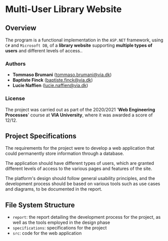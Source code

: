 # Multi-User Library Website
## Overview
The program is a functional implementation in the `ASP.NET` framework, using `C#` and `Microsoft DB`, of a <b>library website</b> supporting <b>multiple types of users</b> and different levels of access.. 

### Authors
- <b>Tommaso Brumani</b> (tommaso.brumani@via.dk)
- <b>Baptiste Finck</b> (baptiste.finck@via.dk)
- <b>Lucie Naffien</b> (lucie.naffien@via.dk)

### License
The project was carried out as part of the 2020/2021 '<b>Web Engineering Processes</b>' course at <b>VIA University</b>, where it was awarded a score of 12/12.

## Project Specifications
The requirements for the project were to develop a web application that could permanently store information through a database.

The application should have different types of users, which are granted different levels of access to the various pages and features of the site.

The platform's design should follow general usability principles, and the development process should be based on various tools such as use cases and diagrams, to be documented in the report.

## File System Structure
* `report`: the report detailing the development process for the project, as well as the tools employed in the design phase
* `specifications`: specifications for the project
* `src`: code for the web application